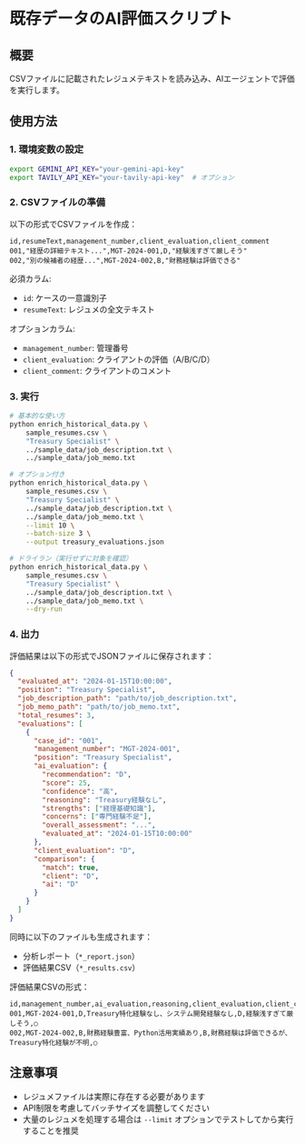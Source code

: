 # 既存データのAI評価スクリプト

## 概要
CSVファイルに記載されたレジュメテキストを読み込み、AIエージェントで評価を実行します。

## 使用方法

### 1. 環境変数の設定
```bash
export GEMINI_API_KEY="your-gemini-api-key"
export TAVILY_API_KEY="your-tavily-api-key"  # オプション
```

### 2. CSVファイルの準備
以下の形式でCSVファイルを作成：

```csv
id,resumeText,management_number,client_evaluation,client_comment
001,"経歴の詳細テキスト...",MGT-2024-001,D,"経験浅すぎて厳しそう"
002,"別の候補者の経歴...",MGT-2024-002,B,"財務経験は評価できる"
```

必須カラム:
- `id`: ケースの一意識別子
- `resumeText`: レジュメの全文テキスト

オプションカラム:
- `management_number`: 管理番号
- `client_evaluation`: クライアントの評価（A/B/C/D）
- `client_comment`: クライアントのコメント

### 3. 実行

```bash
# 基本的な使い方
python enrich_historical_data.py \
    sample_resumes.csv \
    "Treasury Specialist" \
    ../sample_data/job_description.txt \
    ../sample_data/job_memo.txt

# オプション付き
python enrich_historical_data.py \
    sample_resumes.csv \
    "Treasury Specialist" \
    ../sample_data/job_description.txt \
    ../sample_data/job_memo.txt \
    --limit 10 \
    --batch-size 3 \
    --output treasury_evaluations.json

# ドライラン（実行せずに対象を確認）
python enrich_historical_data.py \
    sample_resumes.csv \
    "Treasury Specialist" \
    ../sample_data/job_description.txt \
    ../sample_data/job_memo.txt \
    --dry-run
```

### 4. 出力

評価結果は以下の形式でJSONファイルに保存されます：

```json
{
  "evaluated_at": "2024-01-15T10:00:00",
  "position": "Treasury Specialist",
  "job_description_path": "path/to/job_description.txt",
  "job_memo_path": "path/to/job_memo.txt",
  "total_resumes": 3,
  "evaluations": [
    {
      "case_id": "001",
      "management_number": "MGT-2024-001",
      "position": "Treasury Specialist",
      "ai_evaluation": {
        "recommendation": "D",
        "score": 25,
        "confidence": "高",
        "reasoning": "Treasury経験なし",
        "strengths": ["経理基礎知識"],
        "concerns": ["専門経験不足"],
        "overall_assessment": "...",
        "evaluated_at": "2024-01-15T10:00:00"
      },
      "client_evaluation": "D",
      "comparison": {
        "match": true,
        "client": "D",
        "ai": "D"
      }
    }
  ]
}
```

同時に以下のファイルも生成されます：
- 分析レポート（`*_report.json`）
- 評価結果CSV（`*_results.csv`）

評価結果CSVの形式：
```csv
id,management_number,ai_evaluation,reasoning,client_evaluation,client_comment,match
001,MGT-2024-001,D,Treasury特化経験なし、システム開発経験なし,D,経験浅すぎて厳しそう,○
002,MGT-2024-002,B,財務経験豊富、Python活用実績あり,B,財務経験は評価できるが、Treasury特化経験が不明,○
```

## 注意事項

- レジュメファイルは実際に存在する必要があります
- API制限を考慮してバッチサイズを調整してください
- 大量のレジュメを処理する場合は `--limit` オプションでテストしてから実行することを推奨